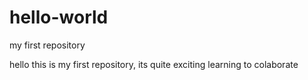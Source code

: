 # hello-world
my first repository

hello this is my first repository, its quite exciting learning to colaborate
